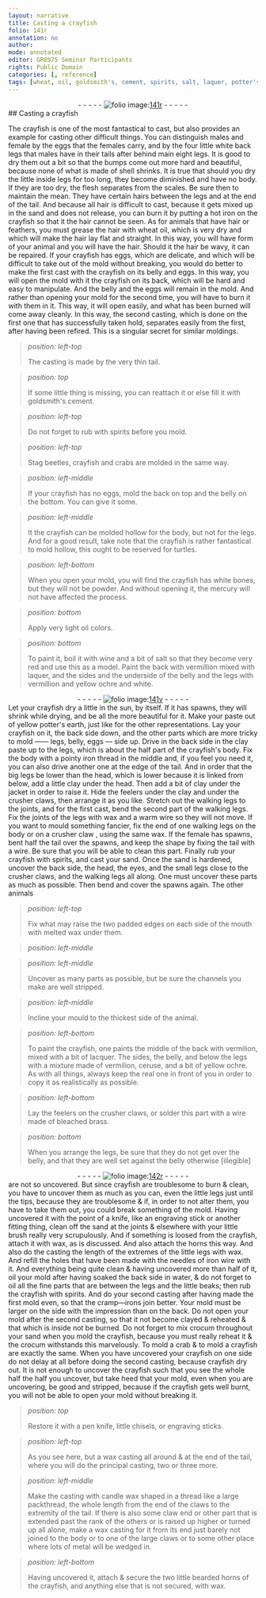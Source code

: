 ```yaml
---
layout: narrative
title: Casting a crayfish
folio: 141r
annotation: no
author:
mode: annotated
editor: GR8975 Seminar Participants
rights: Public Domain
categories: [, reference]
tags: [wheat, oil, goldsmith's, cement, spirits, salt, laquer, potter's, earth, clay, clay, wax, lacquer, ceruse, sand, wax, iron, wire, crocum, candle, wax]
---
```


 <div class="folio" align="center">- - - - - <a href="http://gallica.bnf.fr/ark:/12148/btv1b10500001g/f287.image" target="_blank"><img src="https://github.com/cu-mkp/GR8975-edition/assets/photo-icon.png" alt="folio image: " style="display:inline-block; margin-bottom:-3px;"/>141r</a> - - - - - </div> 
##  <span class="activity">Casting a crayfish</span> 

 
 The <span class="animal">crayfish</span> is one of the most fantastical to cast, but also <span class="activity">provides an example for casting other difficult things</span>. You can distinguish males and female by the eggs that the females carry, and by the four little white back legs that males have in their tails after behind main eight legs. It is good to dry them out a bit so that the bumps come out more hard and beautiful, because none of what is made of shell shrinks. It is true that should you dry the little inside legs for too long, they become diminished and have no body. If they are too dry, the flesh separates from the scales. Be sure then to maintain the mean. They have certain hairs between the legs and at the end of the tail. And because all hair is difficult to cast, because it gets mixed up in the sand and does not release, you can burn it by putting a <span class="tool">hot iron</span> on the crayfish so that it the hair cannot be seen. As for animals that have hair or feathers, you must grease the hair with <span class="material">wheat oil</span>, which is very dry and which will make the hair lay flat and straight. In this way, you will have form of your animal and you will have the hair. Should it the hair be wavy, it can be repaired. If your crayfish has eggs, which are delicate, and which will be difficult to take out of the mold without breaking, you would do better to make the first cast with the crayfish on its belly and eggs. In this way, you will open the mold with it the crayfish on its back, which will be hard and easy to manipulate. And the belly and the eggs will remain in the mold. And rather than opening your mold for the second time, you will have to burn it with them in it. This way, it will open easily, and what has been burned will come away cleanly. In this way, the second casting, which is done on the first one that has successfully taken hold, separates easily from the first, after having been refired. This is a singular secret for similar moldings. 
 
> *position: left-top*
> 
>  The casting is made by the very thin tail. 
 
> *position: top*
> 
>  If some little thing is missing, you can reattach it or else fill it with <span class="material">goldsmith's cement</span>. 
 
> *position: left-top*
> 
>  Do not forget to rub with <span class="material">spirits</span> before you mold. 
 
> *position: left-top*
> 
>  <span class="animal">Stag beetles</span>, <span class="animal">crayfish</span> and <span class="animal">crabs</span> are molded in the same way. 
 
> *position: left-middle*
> 
>  If your crayfish has no eggs, mold the back on top and the belly on the bottom. You can give it some. 
 
> *position: left-middle*
> 
>  It the crayfish can be molded hollow for the body, but not for the legs. And for a good result, take note that the crayfish is rather fantastical to mold hollow, this ought to be reserved for turtles. 
 
> *position: left-bottom*
> 
>  When you open your mold, you will find the crayfish has white bones, but they will not be powder. And without opening it, the mercury will not have affected the process. 
 
> *position: bottom*
> 
>  Apply very light oil colors. 
 
> *position: bottom*
> 
>  To paint it, boil it with wine and a bit of <span class="material">salt</span> so that they become very red and use this as a model. Paint the back with <span class="color">vermillion</span> mixed with <span class="material">laquer</span>, and the sides and the underside of the belly and the legs with <span class="color">vermillion</span> and <span class="color">yellow ochre</span> and <span class="color">white</span>. 
 <div class="folio" align="center">- - - - - <a href="http://gallica.bnf.fr/ark:/12148/btv1b10500001g/f288.image" target="_blank"><img src="https://github.com/cu-mkp/GR8975-edition/assets/photo-icon.png" alt="folio image: " style="display:inline-block; margin-bottom:-3px;"/>141v</a> - - - - - </div> 
 Let your crayfish dry a little in the sun, by itself. If it has spawns, they will shrink while drying, and be all the more beautiful for it. Make your paste out of yellow <span class="material">potter's earth</span>, just like for the other representations. Lay your crayfish on it, the back side down, and the other parts which are more tricky to mold —— legs, belly, eggs — side up. Drive in the back side in the clay paste up to the legs, which is about the half part of the crayfish's body. Fix the body with a pointy iron thread in the middle and, if you feel you need it, you can also drive another one at the edge of the tail. And in order that the big legs be lower than the head, which is lower because it is linked from below, add a little <span class="material">clay</span> under the head. Then add a bit of <span class="material">clay</span> under the jacket in order to raise it. Hide the feelers under the clay and under the crusher claws, then arrange it as you like. Stretch out the walking legs to the joints, and for the first cast, bend the second part of the walking legs. Fix the joints of the legs with wax and a warm wire so they will not move. If you want to mould something fancier, fix the end of one walking legs on the body or on a crusher claw , using the same <span class="material">wax</span>. If the female has spawns, bent half the tail over the spawns, and keep the shape by fixing the tail with a wire. Be sure that you will be able to clean this part. Finally rub your crayfish with spirits, and cast your sand. Once the sand is hardened, uncover the back side, the head, the eyes, and the small legs close to the crusher claws, and the walking legs all along. One must uncover these parts as much as possible. Then bend and cover the spawns again. The other animals 
 
> *position: left-top*
> 
>  Fix what may raise the two padded edges on each side of the mouth with melted wax under them. 
 
> *position: left-middle*
> 
>  <span class="image"></span> 
  
> *position: left-middle*
> 
>  Uncover as many parts as possible, but be sure the channels you make are well stripped. 
 
> *position: left-middle*
> 
>  Incline your mould to the thickest side of the animal. 
 
> *position: left-bottom*
> 
>  To paint the crayfish, one paints the middle of the back with <span class="color">vermilion</span>, mixed with a bit of <span class="material">lacquer</span>. The sides, the belly, and below the legs with a mixture made of <span class="color">vermilion</span>, <span class="material">ceruse</span>, and a bit of <span class="color">yellow ochre</span>. As with all things, always keep the real one in front of you in order to copy it as realistically as possible. 
 
> *position: left-bottom*
> 
>  Lay the feelers on the crusher claws, or solder this part with a wire made of bleached brass. 
 
> *position: bottom*
> 
>  When you arrange the legs, be sure that they do not get over the belly, and that they are well set against the belly otherwise [illegible] 
 <div class="folio" align="center">- - - - - <a href="http://gallica.bnf.fr/ark:/12148/btv1b10500001g/f289.image" target="_blank"><img src="https://github.com/cu-mkp/GR8975-edition/assets/photo-icon.png" alt="folio image: " style="display:inline-block; margin-bottom:-3px;"/>142r</a> - - - - - </div> 
 are not so uncovered. But since crayfish are troublesome to burn & clean, you have to uncover them as much as you can, even the little legs just until the tips, because they are troublesome & if, in order to not alter them, you have to take them out, you could break something of the mold. Having uncovered it with the point of a <span class="tool">knife</span>, like an <span class="tool">engraving stick</span> or another fitting thing, clean off the <span class="material">sand</span> at the joints & elsewhere with your little brush really very scrupulously. And if something is loosed from the <span class="animal">crayfish</span>, attach it with <span class="material">wax</span>, as is discussed. And also attach the horns this way. And also do the casting the length of the extremes of the little legs with wax. And refill the holes that have been made with the needles of <span class="material">iron wire</span> with it. And everything being quite clean & having uncovered more than half of it, oil your mold after having soaked the back side in water, & do not forget to oil all the fine parts that are between the legs and the little beaks; then rub the crayfish with spirits. And do your second casting after having made the first mold even, so that the cramp—irons join better. Your mold must be larger on the side with the impression than on the back. Do not open your mold after the second casting, so that it not become clayed & reheated & that which is inside not be burned. Do not forget to mix crocum throughout your sand when you mold the crayfish, because you must really reheat it & the <span class="material">crocum</span> withstands this marvelously. To mold a crab & to mold a crayfish are exactly the same. When you have uncovered your crayfish on one side do not delay at all before doing the second casting, because crayfish dry out. It is not enough to uncover the crayfish such that you see the whole half the half you uncover, but take heed that your mold, even when you are uncovering, be good and stripped, because if the crayfish gets well burnt, you will not be able to open your mold without breaking it. 
 
> *position: top*
> 
>  Restore it with a <span class="tool">pen knife, little chisels, or engraving sticks</span>. 
 
> *position: left-top*
> 
>  As you see here, but a wax casting all around & at the end of the tail, where you will do the principal casting, two or three more. <span class="image"></span> 
  
> *position: left-middle*
> 
>  Make the casting with <span class="material">candle wax</span> shaped in a thread like a large packthread, the whole length from the end of the claws to the extremity of the tail. If there is also some claw end or other part that is extended past the rank of the others or is raised up higher or turned up all alone, make a wax casting for it from its end just barely not joined to the body or to one of the large claws or to some other place where lots of metal will be wedged in. 
 
> *position: left-bottom*
> 
>  Having uncovered it, attach & secure the two little bearded horns of the crayfish, and anything else that is not secured, with wax. 
 

